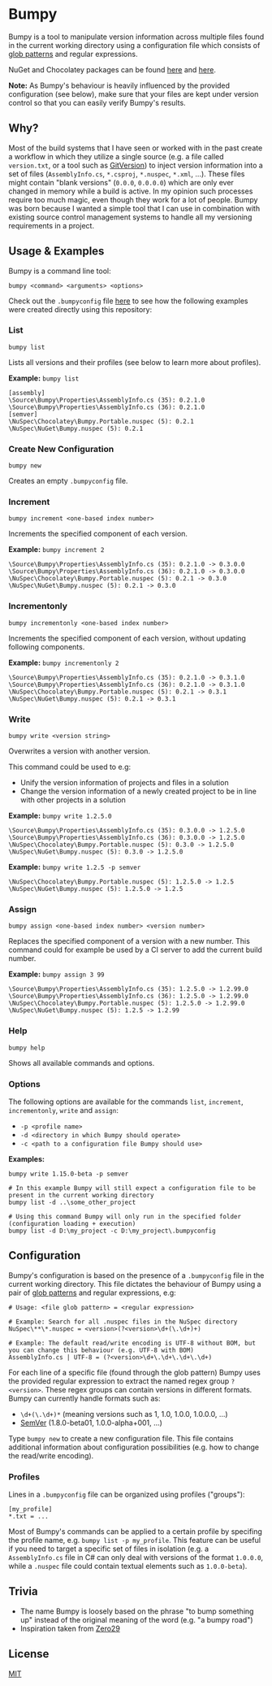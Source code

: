 # Bumpy

Bumpy is a tool to manipulate version information across multiple files found in the current working directory using a configuration file which consists of [glob patterns](https://github.com/kthompson/glob/) and regular expressions.

NuGet and Chocolatey packages can be found [here](https://www.nuget.org/packages/Bumpy/) and [here](https://chocolatey.org/packages/bumpy.portable).

**Note:** As Bumpy's behaviour is heavily influenced by the provided configuration (see below), make sure that your files are kept under version control so that you can easily verify Bumpy's results.

## Why?

Most of the build systems that I have seen or worked with in the past create a workflow in which they utilize a single source
(e.g. a file called `version.txt`, or a tool such as [GitVersion](https://github.com/GitTools/GitVersion)) to inject version information into a set of files (`AssemblyInfo.cs`, `*.csproj`, `*.nuspec`, `*.xml`, ...).
These files  might contain "blank versions" (`0.0.0`, `0.0.0.0`) which are only ever changed in memory while a build is active. In my opinion such processes require too much magic, even though they work for a lot of people.
Bumpy was born because I wanted a simple tool that I can use in combination with existing source control management systems to handle all my versioning requirements in a project.

## Usage & Examples

Bumpy is a command line tool:

```
bumpy <command> <arguments> <options>
```

Check out the `.bumpyconfig` file [here](https://github.com/fwinkelbauer/Bumpy/blob/master/.bumpyconfig) to see how the following examples were created directly using this repository:

### List

```
bumpy list
```

Lists all versions and their profiles (see below to learn more about profiles).

**Example:** `bumpy list`

```
[assembly]
\Source\Bumpy\Properties\AssemblyInfo.cs (35): 0.2.1.0
\Source\Bumpy\Properties\AssemblyInfo.cs (36): 0.2.1.0
[semver]
\NuSpec\Chocolatey\Bumpy.Portable.nuspec (5): 0.2.1
\NuSpec\NuGet\Bumpy.nuspec (5): 0.2.1
```

### Create New Configuration

```
bumpy new
```

Creates an empty `.bumpyconfig` file.

### Increment

```
bumpy increment <one-based index number>
```

Increments the specified component of each version.

**Example:** `bumpy increment 2`

```
\Source\Bumpy\Properties\AssemblyInfo.cs (35): 0.2.1.0 -> 0.3.0.0
\Source\Bumpy\Properties\AssemblyInfo.cs (36): 0.2.1.0 -> 0.3.0.0
\NuSpec\Chocolatey\Bumpy.Portable.nuspec (5): 0.2.1 -> 0.3.0
\NuSpec\NuGet\Bumpy.nuspec (5): 0.2.1 -> 0.3.0
```

### Incrementonly

```
bumpy incrementonly <one-based index number>
```

Increments the specified component of each version, without updating following components.

**Example:** `bumpy incrementonly 2`

```
\Source\Bumpy\Properties\AssemblyInfo.cs (35): 0.2.1.0 -> 0.3.1.0
\Source\Bumpy\Properties\AssemblyInfo.cs (36): 0.2.1.0 -> 0.3.1.0
\NuSpec\Chocolatey\Bumpy.Portable.nuspec (5): 0.2.1 -> 0.3.1
\NuSpec\NuGet\Bumpy.nuspec (5): 0.2.1 -> 0.3.1
```

### Write

```
bumpy write <version string>
```

Overwrites a version with another version.

This command could be used to e.g:

- Unify the version information of projects and files in a solution
- Change the version information of a newly created project to be in line with other projects in a solution

**Example:** `bumpy write 1.2.5.0`

```
\Source\Bumpy\Properties\AssemblyInfo.cs (35): 0.3.0.0 -> 1.2.5.0
\Source\Bumpy\Properties\AssemblyInfo.cs (36): 0.3.0.0 -> 1.2.5.0
\NuSpec\Chocolatey\Bumpy.Portable.nuspec (5): 0.3.0 -> 1.2.5.0
\NuSpec\NuGet\Bumpy.nuspec (5): 0.3.0 -> 1.2.5.0
```

**Example:** `bumpy write 1.2.5 -p semver`

```
\NuSpec\Chocolatey\Bumpy.Portable.nuspec (5): 1.2.5.0 -> 1.2.5
\NuSpec\NuGet\Bumpy.nuspec (5): 1.2.5.0 -> 1.2.5
```

### Assign

```
bumpy assign <one-based index number> <version number>
```

Replaces the specified component of a version with a new number. This command could for example be used by a CI server to add the current build number.

**Example:** `bumpy assign 3 99`

```
\Source\Bumpy\Properties\AssemblyInfo.cs (35): 1.2.5.0 -> 1.2.99.0
\Source\Bumpy\Properties\AssemblyInfo.cs (36): 1.2.5.0 -> 1.2.99.0
\NuSpec\Chocolatey\Bumpy.Portable.nuspec (5): 1.2.5.0 -> 1.2.99.0
\NuSpec\NuGet\Bumpy.nuspec (5): 1.2.5 -> 1.2.99
```

### Help

```
bumpy help
```

Shows all available commands and options.

### Options

The following options are available for the commands `list`, `increment`, `incrementonly`, `write` and `assign`:

- `-p <profile name>`
- `-d <directory in which Bumpy should operate>`
- `-c <path to a configuration file Bumpy should use>`

**Examples:**

```
bumpy write 1.15.0-beta -p semver

# In this example Bumpy will still expect a configuration file to be present in the current working directory
bumpy list -d ..\some_other_project

# Using this command Bumpy will only run in the specified folder (configuration loading + execution)
bumpy list -d D:\my_project -c D:\my_project\.bumpyconfig
```

## Configuration

Bumpy's configuration is based on the presence of a `.bumpyconfig` file in the current working directory. This file dictates the behaviour of Bumpy using a pair of [glob patterns](https://github.com/kthompson/glob/) and regular expressions, e.g:

```
# Usage: <file glob pattern> = <regular expression>

# Example: Search for all .nuspec files in the NuSpec directory
NuSpec\**\*.nuspec = <version>(?<version>\d+(\.\d+)+)

# Example: The default read/write encoding is UTF-8 without BOM, but you can change this behaviour (e.g. UTF-8 with BOM)
AssemblyInfo.cs | UTF-8 = (?<version>\d+\.\d+\.\d+\.\d+)
```

For each line of a specific file (found through the glob pattern) Bumpy uses the provided regular expression to extract the named regex group `?<version>`.
These regex groups can contain versions in different formats. Bumpy can currently handle formats such as:

- `\d+(\.\d+)*` (meaning versions such as 1, 1.0, 1.0.0, 1.0.0.0, ...)
- [SemVer](http://semver.org/) (1.8.0-beta01, 1.0.0-alpha+001, ...)

Type `bumpy new` to create a new configuration file. This file contains additional information about configuration possibilities (e.g. how to change the read/write encoding).

### Profiles

Lines in a `.bumpyconfig` file can be organized using profiles ("groups"):

```
[my_profile]
*.txt = ...
```

Most of Bumpy's commands can be applied to a certain profile by specifing the profile name, e.g. `bumpy list -p my_profile`. This feature can be useful if you need to target a specific set of files in isolation (e.g. a `AssemblyInfo.cs` file in C# can only deal with versions of the format `1.0.0.0`, while a `.nuspec` file could contain textual elements such as `1.0.0-beta`).

## Trivia

- The name Bumpy is loosely based on the phrase "to bump something up" instead of the original meaning of the word (e.g. "a bumpy road")
- Inspiration taken from [Zero29](https://github.com/ploeh/ZeroToNine)

## License

[MIT](http://opensource.org/licenses/MIT)
